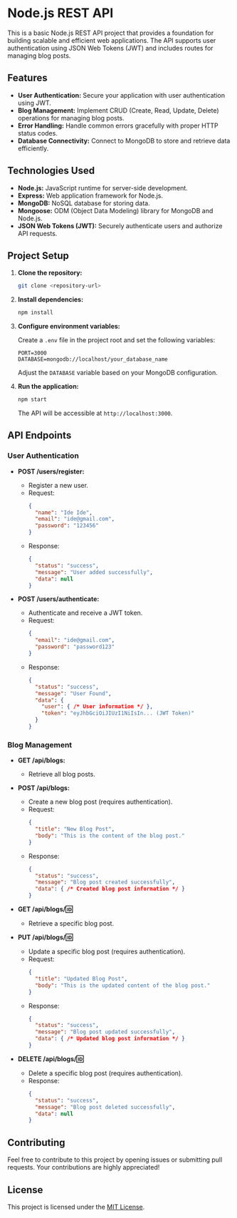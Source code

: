 # Node.js REST API

This is a basic Node.js REST API project that provides a foundation for building scalable and efficient web applications. The API supports user authentication using JSON Web Tokens (JWT) and includes routes for managing blog posts.

## Features

- **User Authentication:** Secure your application with user authentication using JWT.
- **Blog Management:** Implement CRUD (Create, Read, Update, Delete) operations for managing blog posts.
- **Error Handling:** Handle common errors gracefully with proper HTTP status codes.
- **Database Connectivity:** Connect to MongoDB to store and retrieve data efficiently.

## Technologies Used

- **Node.js:** JavaScript runtime for server-side development.
- **Express:** Web application framework for Node.js.
- **MongoDB:** NoSQL database for storing data.
- **Mongoose:** ODM (Object Data Modeling) library for MongoDB and Node.js.
- **JSON Web Tokens (JWT):** Securely authenticate users and authorize API requests.

## Project Setup

1. **Clone the repository:**

    ```bash
    git clone <repository-url>
    ```

2. **Install dependencies:**

    ```bash
    npm install
    ```

3. **Configure environment variables:**

    Create a `.env` file in the project root and set the following variables:

    ```env
    PORT=3000
    DATABASE=mongodb://localhost/your_database_name
    ```

    Adjust the `DATABASE` variable based on your MongoDB configuration.

4. **Run the application:**

    ```bash
    npm start
    ```

    The API will be accessible at `http://localhost:3000`.

## API Endpoints

### User Authentication

- **POST /users/register:**
  - Register a new user.
  - Request:
    ```json
    {
      "name": "Ide Ide",
      "email": "ide@gmail.com",
      "password": "123456"
    }
    ```
  - Response:
    ```json
    {
      "status": "success",
      "message": "User added successfully",
      "data": null
    }
    ```

- **POST /users/authenticate:**
  - Authenticate and receive a JWT token.
  - Request:
    ```json
    {
      "email": "ide@gmail.com",
      "password": "password123"
    }
    ```
  - Response:
    ```json
    {
      "status": "success",
      "message": "User Found",
      "data": {
        "user": { /* User information */ },
        "token": "eyJhbGciOiJIUzI1NiIsIn... (JWT Token)"
      }
    }
    ```

### Blog Management

- **GET /api/blogs:**
  - Retrieve all blog posts.

- **POST /api/blogs:**
  - Create a new blog post (requires authentication).
  - Request:
    ```json
    {
      "title": "New Blog Post",
      "body": "This is the content of the blog post."
    }
    ```
  - Response:
    ```json
    {
      "status": "success",
      "message": "Blog post created successfully",
      "data": { /* Created blog post information */ }
    }
    ```

- **GET /api/blogs/:id:**
  - Retrieve a specific blog post.

- **PUT /api/blogs/:id:**
  - Update a specific blog post (requires authentication).
  - Request:
    ```json
    {
      "title": "Updated Blog Post",
      "body": "This is the updated content of the blog post."
    }
    ```
  - Response:
    ```json
    {
      "status": "success",
      "message": "Blog post updated successfully",
      "data": { /* Updated blog post information */ }
    }
    ```

- **DELETE /api/blogs/:id:**
  - Delete a specific blog post (requires authentication).
  - Response:
    ```json
    {
      "status": "success",
      "message": "Blog post deleted successfully",
      "data": null
    }
    ```

## Contributing

Feel free to contribute to this project by opening issues or submitting pull requests. Your contributions are highly appreciated!

## License

This project is licensed under the [MIT License](LICENSE).
